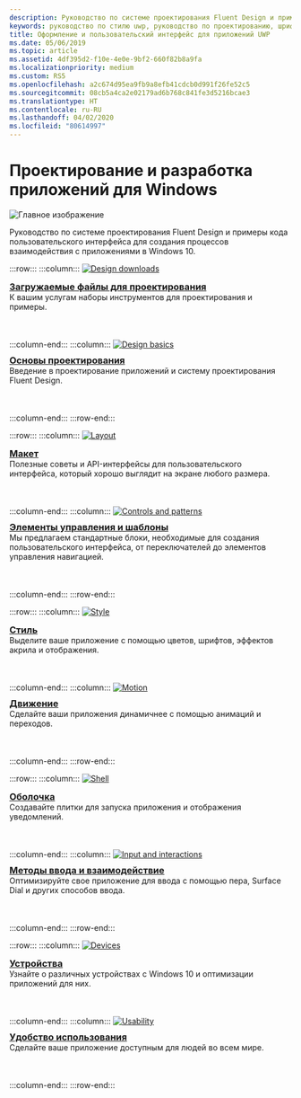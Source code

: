 ```yaml
---
description: Руководство по системе проектирования Fluent Design и примеры кода пользовательского интерфейса для создания процессов взаимодействия с приложениями в Windows 10
keywords: руководство по стилю uwp, руководство по проектированию, шрифтовое оформление, движение, звук, движение, разработка приложений
title: Оформление и пользовательский интерфейс для приложений UWP
ms.date: 05/06/2019
ms.topic: article
ms.assetid: 4df395d2-f10e-4e0e-9bf2-660f82b8a9fa
ms.localizationpriority: medium
ms.custom: RS5
ms.openlocfilehash: a2c674d95ea9fb9a8efb41cdcb0d991f26fe52c5
ms.sourcegitcommit: 08cb5a4ca2e02179ad6b768c841fe3d5216bcae3
ms.translationtype: HT
ms.contentlocale: ru-RU
ms.lasthandoff: 04/02/2020
ms.locfileid: "80614997"
---
```

# <a name="design-and-code-windows-apps"></a>Проектирование и разработка приложений для Windows

![Главное изображение](images/ficon-1x.png)

Руководство по системе проектирования Fluent Design и примеры кода пользовательского интерфейса для создания процессов взаимодействия с приложениями в Windows 10.

:::row:::
    :::column:::
        <a href="downloads/index.md">
            <img src="images/downloads-1x.png" alt="Design downloads" />
        </a><br/>
        <h3 style="margin-top: 10px; margin-bottom: 0px"><a href="downloads/index.md">Загружаемые файлы для проектирования</a></h3>
        <p style="margin-top: 0px; margin-bottom: 50px">К вашим услугам наборы инструментов для проектирования и примеры.</p>
    :::column-end:::
    :::column:::
        <a href="basics/index.md">
            <img src="images/basics-1x.png" alt="Design basics" />
        </a><br/>
        <h3 style="margin-top: 10px; margin-bottom: 0px"><a href="basics/index.md">Основы проектирования</a></h3>
        <p style="margin-top: 0px; margin-bottom: 50px">Введение в проектирование приложений и систему проектирования Fluent Design.</p>
    :::column-end:::
:::row-end:::

:::row:::
    :::column:::
        <a href="layout/index.md">
            <img src="images/layout-1x.png" alt="Layout" />
        </a><br/>
        <h3 style="margin-top: 10px; margin-bottom: 0px"><a href="layout/index.md">Макет</a></h3>
       <p style="margin-top: 0px; margin-bottom: 50px">Полезные советы и API-интерфейсы для пользовательского интерфейса, который хорошо выглядит на экране любого размера.</p>
    :::column-end:::
    :::column:::
        <a href="controls-and-patterns/index.md">
            <img src="images/controls-1x.png" alt="Controls and patterns" />
        </a><br/>
        <h3 style="margin-top: 10px; margin-bottom: 0px"><a href="controls-and-patterns/index.md">Элементы управления и шаблоны</a></h3>
        <p style="margin-top: 0px; margin-bottom: 50px">Мы предлагаем стандартные блоки, необходимые для создания пользовательского интерфейса, от переключателей до элементов управления навигацией.</p> 
    :::column-end:::
:::row-end:::

:::row:::
    :::column:::
        <a href="style/index.md">
            <img src="images/style-1x.png" alt="Style" />
        </a><br/>
        <h3 style="margin-top: 10px; margin-bottom: 0px"><a href="style/index.md">Стиль</a></h3>
        <p style="margin-top: 0px; margin-bottom: 50px">Выделите ваше приложение с помощью цветов, шрифтов, эффектов акрила и отображения.</p>
    :::column-end:::
    :::column:::
        <a href="motion/index.md">
            <img src="images/motion-1x.png" alt="Motion" />
        </a><br/>
        <h3 style="margin-top: 10px; margin-bottom: 0px"><a href="motion/index.md">Движение</a></h3>
        <p style="margin-top: 0px; margin-bottom: 50px">Сделайте ваши приложения динамичнее с помощью анимаций и переходов.</p>
    :::column-end:::
:::row-end:::

:::row:::
    :::column:::
        <a href="shell/tiles-and-notifications/creating-tiles.md">
            <img src="images/shell-1x.png" alt="Shell" />
        </a><br/>
        <h3 style="margin-top: 10px; margin-bottom: 0px"><a href="shell/tiles-and-notifications/creating-tiles.md">Оболочка</a></h3>
        <p style="margin-top: 0px; margin-bottom: 50px">Создавайте плитки для запуска приложения и отображения уведомлений.</p>
    :::column-end:::
    :::column:::
        <a href="input/index.md">
            <img src="images/inputs-1x.png" alt="Input and interactions" />
        </a><br/>
        <h3 style="margin-top: 10px; margin-bottom: 0px"><a href="input/index.md">Методы ввода и взаимодействие</a></h3>
        <p style="margin-top: 0px; margin-bottom: 50px">Оптимизируйте свое приложение для ввода с помощью пера, Surface Dial и других способов ввода.</p>
    :::column-end:::
:::row-end:::

:::row:::
    :::column:::
        <a href="devices/index.md">
            <img src="images/devices-1x.png" alt="Devices" />
        </a><br />
        <h3 style="margin-top: 10px; margin-bottom: 0px"><a href="devices/index.md">Устройства</a></h3>
        <p style="margin-top: 0px; margin-bottom: 50px">Узнайте о различных устройствах с Windows 10 и оптимизации приложений для них.</p>
    :::column-end:::
    :::column:::
        <a href="usability/index.md">
            <img src="images/usability-1x.png" alt="Usability" />
        </a><br/>
        <h3 style="margin-top: 10px; margin-bottom: 0px"><a href="usability/index.md">Удобство использования</a></h3>
        <p style="margin-top: 0px; margin-bottom: 50px">Сделайте ваше приложение доступным для людей во всем мире.</p>
    :::column-end:::
:::row-end:::
